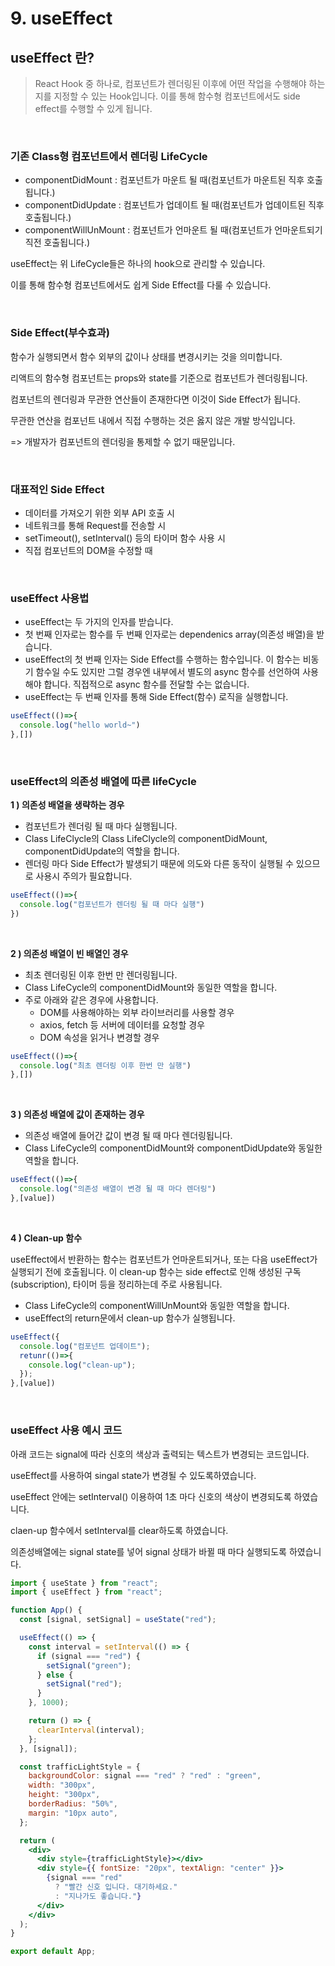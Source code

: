 # 9. useEffect

## useEffect 란?

> React Hook 중 하나로, 컴포넌트가 렌더링된 이후에 어떤 작업을 수행해야 하는 지를 지정할 수 있는 Hook입니다. 이를 통해 함수형 컴포넌트에서도 side effect를 수행할 수 있게 됩니다.

</br>

### 기존 Class형 컴포넌트에서 렌더링 LifeCycle

- componentDidMount : 컴포넌트가 마운트 될 때(컴포넌트가 마운트된 직후 호출됩니다.)
- componentDidUpdate : 컴포넌트가 업데이트 될 때(컴포넌트가 업데이트된 직후 호출됩니다.)
- componentWillUnMount : 컴포넌트가 언마운트 될 때(컴포넌트가 언마운트되기 직전 호출됩니다.)

useEffect는 위 LifeCycle들은 하나의 hook으로 관리할 수 있습니다.

이를 통해 함수형 컴포넌트에서도 쉽게 Side Effect를 다룰 수 있습니다.

</br>

### Side Effect(부수효과)

함수가 실행되면서 함수 외부의 값이나 상태를 변경시키는 것을 의미합니다.

리액트의 함수형 컴포넌트는 props와 state를 기준으로 컴포넌트가 렌더링됩니다.

컴포넌트의 렌더링과 무관한 연산들이 존재한다면 이것이 Side Effect가 됩니다.

무관한 연산을 컴포넌트 내에서 직접 수행하는 것은 옳지 않은 개발 방식입니다.

=> 개발자가 컴포넌트의 렌더링을 통제할 수 없기 때문입니다.

</br>

### 대표적인 Side Effect

- 데이터를 가져오기 위한 외부 API 호출 시
- 네트워크를 통해 Request를 전송할 시
- setTimeout(), setInterval() 등의 타이머 함수 사용 시
- 직접 컴포넌트의 DOM을 수정할 때

</br>

### useEffect 사용법

- useEffect는 두 가지의 인자를 받습니다.
- 첫 번째 인자로는 함수를 두 번째 인자로는 dependenics array(의존성 배열)을 받습니다.
- useEffect의 첫 번째 인자는 Side Effect를 수행하는 함수입니다. 이 함수는 비동기 함수일 수도 있지만 그럴 경우엔 내부에서 별도의 async 함수를 선언하여 사용해야 합니다. 직접적으로 async 함수를 전달할 수는 없습니다.
- useEffect는 두 번째 인자를 통해 Side Effect(함수) 로직을 실행합니다.

```jsx
useEffect(()=>{
  console.log("hello world~")
},[])
```

</br>

### useEffect의 의존성 배열에 따른 lifeCycle

**1 ) 의존성 배열을 생략하는 경우**

- 컴포넌트가 렌더링 될 때 마다 실행됩니다.
- Class LifeClycle의 Class LifeClycle의 componentDidMount, componentDidUpdate의 역할을 합니다.
- 렌더링 마다 Side Effect가 발생되기 때문에 의도와 다른 동작이 실행될 수 있으므로 사용시 주의가 필요합니다.

```jsx
useEffect(()=>{
  console.log("컴포넌트가 렌더링 될 때 마다 실행")
})
```

</br>

**2 ) 의존성 배열이 빈 배열인 경우**

- 최초 렌더링된 이후 한번 만 렌더링됩니다.
- Class LifeCycle의 componentDidMount와 동일한 역할을 합니다.
- 주로 아래와 같은 경우에 사용합니다.
    - DOM를 사용해야하는 외부 라이브러리를 사용할 경우
    - axios, fetch 등 서버에 데이터를 요청할 경우
    - DOM 속성을 읽거나 변경할 경우

```jsx
useEffect(()=>{
  console.log("최초 렌더링 이후 한번 만 실행")
},[])
```

</br>

**3 ) 의존성 배열에 값이 존재하는 경우**

- 의존성 배열에 들어간 값이 변경 될 때 마다 렌더링됩니다.
- Class LifeCycle의 componentDidMount와 componentDidUpdate와 동일한 역할을 합니다.

```jsx
useEffect(()=>{
  console.log("의존성 배열이 변경 될 때 마다 렌더링")
},[value])
```

</br>

**4 ) Clean-up 함수**

useEffect에서 반환하는 함수는 컴포넌트가 언마운트되거나, 또는 다음 useEffect가 실행되기 전에 호출됩니다. 이 clean-up 함수는 side effect로 인해 생성된 구독(subscription), 타이머 등을 정리하는데 주로 사용됩니다.

- Class LifeCycle의 componentWillUnMount와 동일한 역할을 합니다.
- useEffect의 return문에서 clean-up 함수가 실행됩니다.

```jsx
useEffect({
  console.log("컴포넌트 업데이트");
  retunr(()=>{
    console.log("clean-up");
  });
},[value])
```

</br>

### useEffect 사용 예시 코드

아래 코드는 signal에 따라 신호의 색상과 출력되는 텍스트가 변경되는 코드입니다.

useEffect를 사용하여 singal state가 변경될 수 있도록하였습니다.

useEffect 안에는 setInterval() 이용하여 1초 마다 신호의 색상이 변경되도록 하였습니다.

claen-up 함수에서 setInterval를 clear하도록 하였습니다.

의존성배열에는 signal state를 넣어 signal 상태가 바뀔 때 마다 실행되도록 하였습니다.

```jsx
import { useState } from "react";
import { useEffect } from "react";

function App() {
  const [signal, setSignal] = useState("red");

  useEffect(() => {
    const interval = setInterval(() => {
      if (signal === "red") {
        setSignal("green");
      } else {
        setSignal("red");
      }
    }, 1000);

    return () => {
      clearInterval(interval);
    };
  }, [signal]);

  const trafficLightStyle = {
    backgroundColor: signal === "red" ? "red" : "green",
    width: "300px",
    height: "300px",
    borderRadius: "50%",
    margin: "10px auto",
  };

  return (
    <div>
      <div style={trafficLightStyle}></div>
      <div style={{ fontSize: "20px", textAlign: "center" }}>
        {signal === "red"
          ? "빨간 신호 입니다. 대기하세요."
          : "지나가도 좋습니다."}
      </div>
    </div>
  );
}

export default App;

```